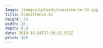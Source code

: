 ```yaml
---
Image: /images/uploads/coexistence-33.jpg
title: Coexistence 33
height: 24
width: 20
depth: 0.8
date: 2019-11-24T17:34:22.552Z
price: 185
---
```



